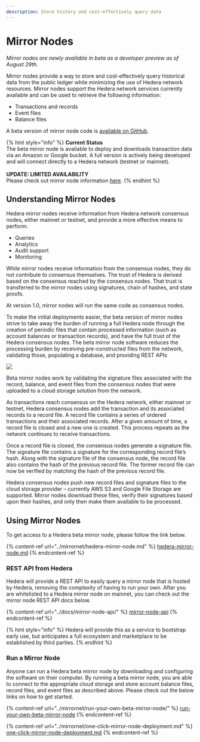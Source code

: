 ```yaml
---
description: Store history and cost-effectively query data
---
```


# Mirror Nodes

_Mirror nodes are newly available in beta as a developer preview as of August 29th._

Mirror nodes provide a way to store and cost-effectively query historical data from the public ledger while minimizing the use of Hedera network resources. Mirror nodes support the Hedera network services currently available and can be used to retrieve the following information:

* Transactions and records
* Event files
* Balance files

A beta version of mirror node code is [available on GitHub](https://github.com/hashgraph/hedera-mirror-node).

{% hint style="info" %}
**Current Status**\
The beta mirror node is available to deploy and downloads transaction data via an Amazon or Google bucket. A full version is actively being developed and will connect directly to a Hedera network (testnet or mainnet).\
\
**UPDATE: LIMITED AVAILABILITY**\
Please check out mirror node information [here](https://docs.hedera.com/guides/docs/mirror-node-api/hedera-consensus-service-api-1).
{% endhint %}

## Understanding Mirror Nodes

Hedera mirror nodes receive information from Hedera network consensus nodes, either mainnet or testnet, and provide a more effective means to perform:

* Queries
* Analytics
* Audit support
* Monitoring

While mirror nodes receive information from the consensus nodes, they do not contribute to consensus themselves. The trust of Hedera is derived based on the consensus reached by the consensus nodes. That trust is transferred to the mirror nodes using signatures, chain of hashes, and state proofs.

At version 1.0, mirror nodes will run the same code as consensus nodes.

To make the initial deployments easier, the beta version of mirror nodes strive to take away the burden of running a full Hedera node through the creation of periodic files that contain processed information (such as account balances or transaction records), and have the full trust of the Hedera consensus nodes. The beta mirror node software reduces the processing burden by receiving pre-constructed files from the network, validating those, populating a database, and providing REST APIs

![](../.gitbook/assets/betamirrornode-overview.jpg)

Beta mirror nodes work by validating the signature files associated with the record, balance, and event files from the consensus nodes that were uploaded to a cloud storage solution from the network.

As transactions reach consensus on the Hedera network, either mainnet or testnet, Hedera consensus nodes add the transaction and its associated records to a record file. A record file contains a series of ordered transactions and their associated records. After a given amount of time, a record file is closed and a new one is created. This process repeats as the network continues to receive transactions.

Once a record file is closed, the consensus nodes generate a signature file. The signature file contains a signature for the corresponding record file’s hash. Along with the signature file of the consensus node, the record file also contains the hash of the previous record file. The former record file can now be verified by matching the hash of the previous record file.

Hedera consensus nodes push new record files and signature files to the cloud storage provider – currently AWS S3 and Google File Storage are supported. Mirror nodes download these files, verify their signatures based upon their hashes, and only then make them available to be processed.

## Using Mirror Nodes

To get access to a Hedera beta mirror node, please follow the link below.

{% content-ref url="../mirrornet/hedera-mirror-node.md" %}
[hedera-mirror-node.md](../mirrornet/hedera-mirror-node.md)
{% endcontent-ref %}

### REST API from Hedera

Hedera will provide a REST API to easily query a mirror node that is hosted by Hedera, removing the complexity of having to run your own. After you are whitelisted to a Hedera mirror node on mainnet, you can check out the mirror node REST API docs below.

{% content-ref url="../docs/mirror-node-api/" %}
[mirror-node-api](../docs/mirror-node-api/)
{% endcontent-ref %}

{% hint style="info" %}
Hedera will provide this as a service to bootstrap early use, but anticipates a full ecosystem and marketplace to be established by third parties.
{% endhint %}

### Run a Mirror Node

Anyone can run a Hedera beta mirror node by downloading and configuring the software on their computer. By running a beta mirror node, you are able to connect to the appropriate cloud storage and store account balance files, record files, and event files as described above. Please check out the below links on how to get started.

{% content-ref url="../mirrornet/run-your-own-beta-mirror-node/" %}
[run-your-own-beta-mirror-node](../mirrornet/run-your-own-beta-mirror-node/)
{% endcontent-ref %}

{% content-ref url="../mirrornet/one-click-mirror-node-deployment.md" %}
[one-click-mirror-node-deployment.md](../mirrornet/one-click-mirror-node-deployment.md)
{% endcontent-ref %}

